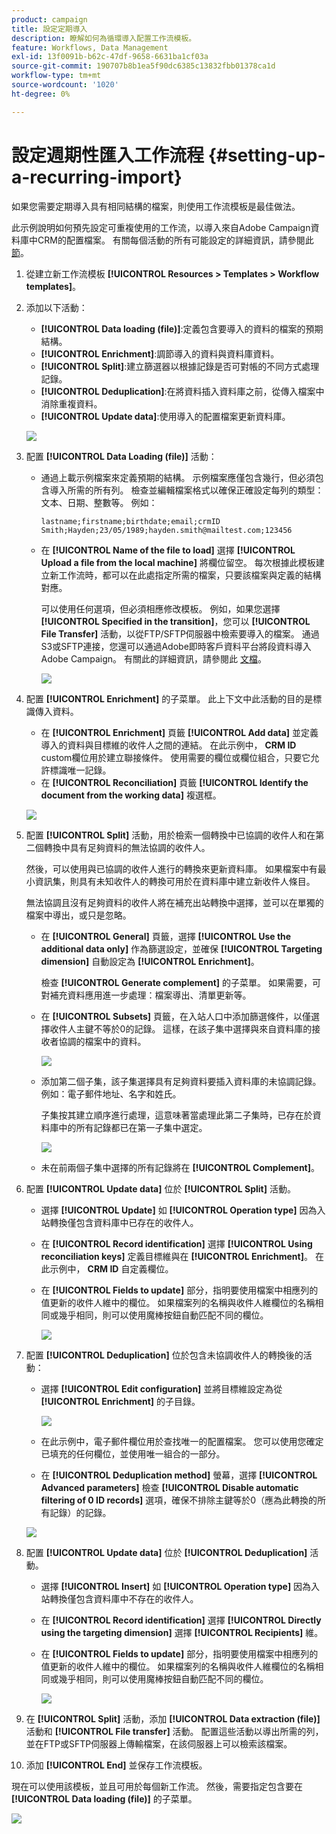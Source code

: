 ```yaml
---
product: campaign
title: 設定定期導入
description: 瞭解如何為循環導入配置工作流模板。
feature: Workflows, Data Management
exl-id: 13f0091b-b62c-47df-9658-6631ba1cf03a
source-git-commit: 190707b8b1ea5f90dc6385c13832fbb01378ca1d
workflow-type: tm+mt
source-wordcount: '1020'
ht-degree: 0%

---
```


# 設定週期性匯入工作流程 {#setting-up-a-recurring-import}



如果您需要定期導入具有相同結構的檔案，則使用工作流模板是最佳做法。

此示例說明如何預先設定可重複使用的工作流，以導入來自Adobe Campaign資料庫中CRM的配置檔案。 有關每個活動的所有可能設定的詳細資訊，請參閱此 [節](activities.md)。

1. 從建立新工作流模板 **[!UICONTROL Resources > Templates > Workflow templates]**。
1. 添加以下活動：

   * **[!UICONTROL Data loading (file)]**:定義包含要導入的資料的檔案的預期結構。
   * **[!UICONTROL Enrichment]**:調節導入的資料與資料庫資料。
   * **[!UICONTROL Split]**:建立篩選器以根據記錄是否可對帳的不同方式處理記錄。
   * **[!UICONTROL Deduplication]**:在將資料插入資料庫之前，從傳入檔案中消除重複資料。
   * **[!UICONTROL Update data]**:使用導入的配置檔案更新資料庫。

   ![](assets/import_template_example0.png)

1. 配置 **[!UICONTROL Data Loading (file)]** 活動：

   * 通過上載示例檔案來定義預期的結構。 示例檔案應僅包含幾行，但必須包含導入所需的所有列。 檢查並編輯檔案格式以確保正確設定每列的類型：文本、日期、整數等。 例如：

      ```
      lastname;firstname;birthdate;email;crmID
      Smith;Hayden;23/05/1989;hayden.smith@mailtest.com;123456
      ```

   * 在 **[!UICONTROL Name of the file to load]** 選擇 **[!UICONTROL Upload a file from the local machine]** 將欄位留空。 每次根據此模板建立新工作流時，都可以在此處指定所需的檔案，只要該檔案與定義的結構對應。

      可以使用任何選項，但必須相應修改模板。 例如，如果您選擇 **[!UICONTROL Specified in the transition]**，您可以 **[!UICONTROL File Transfer]** 活動，以從FTP/SFTP伺服器中檢索要導入的檔案。 通過S3或SFTP連接，您還可以通過Adobe即時客戶資料平台將段資料導入Adobe Campaign。 有關此的詳細資訊，請參閱此 [文檔](https://experienceleague.adobe.com/docs/experience-platform/destinations/catalog/email-marketing/adobe-campaign.html)。

      ![](assets/import_template_example1.png)

1. 配置 **[!UICONTROL Enrichment]** 的子菜單。 此上下文中此活動的目的是標識傳入資料。

   * 在 **[!UICONTROL Enrichment]** 頁籤 **[!UICONTROL Add data]** 並定義導入的資料與目標維的收件人之間的連結。 在此示例中， **CRM ID** custom欄位用於建立聯接條件。 使用需要的欄位或欄位組合，只要它允許標識唯一記錄。
   * 在 **[!UICONTROL Reconciliation]** 頁籤 **[!UICONTROL Identify the document from the working data]** 複選框。

   ![](assets/import_template_example2.png)

1. 配置 **[!UICONTROL Split]** 活動，用於檢索一個轉換中已協調的收件人和在第二個轉換中具有足夠資料的無法協調的收件人。

   然後，可以使用與已協調的收件人進行的轉換來更新資料庫。 如果檔案中有最小資訊集，則具有未知收件人的轉換可用於在資料庫中建立新收件人條目。

   無法協調且沒有足夠資料的收件人將在補充出站轉換中選擇，並可以在單獨的檔案中導出，或只是忽略。

   * 在 **[!UICONTROL General]** 頁籤，選擇 **[!UICONTROL Use the additional data only]** 作為篩選設定，並確保 **[!UICONTROL Targeting dimension]** 自動設定為 **[!UICONTROL Enrichment]**。

      檢查 **[!UICONTROL Generate complement]** 的子菜單。 如果需要，可對補充資料應用進一步處理：檔案導出、清單更新等。

   * 在 **[!UICONTROL Subsets]** 頁籤，在入站人口中添加篩選條件，以僅選擇收件人主鍵不等於0的記錄。 這樣，在該子集中選擇與來自資料庫的接收者協調的檔案中的資料。

      ![](assets/import_template_example3.png)

   * 添加第二個子集，該子集選擇具有足夠資料要插入資料庫的未協調記錄。 例如：電子郵件地址、名字和姓氏。

      子集按其建立順序進行處理，這意味著當處理此第二子集時，已存在於資料庫中的所有記錄都已在第一子集中選定。

      ![](assets/import_template_example3_2.png)

   * 未在前兩個子集中選擇的所有記錄將在 **[!UICONTROL Complement]**。

1. 配置 **[!UICONTROL Update data]** 位於 **[!UICONTROL Split]** 活動。

   * 選擇 **[!UICONTROL Update]** 如 **[!UICONTROL Operation type]** 因為入站轉換僅包含資料庫中已存在的收件人。
   * 在 **[!UICONTROL Record identification]** 選擇 **[!UICONTROL Using reconciliation keys]** 定義目標維與在 **[!UICONTROL Enrichment]**。 在此示例中， **CRM ID** 自定義欄位。
   * 在 **[!UICONTROL Fields to update]** 部分，指明要使用檔案中相應列的值更新的收件人維中的欄位。 如果檔案列的名稱與收件人維欄位的名稱相同或幾乎相同，則可以使用魔棒按鈕自動匹配不同的欄位。

      ![](assets/import_template_example6.png)

1. 配置 **[!UICONTROL Deduplication]** 位於包含未協調收件人的轉換後的活動：

   * 選擇 **[!UICONTROL Edit configuration]** 並將目標維設定為從 **[!UICONTROL Enrichment]** 的子目錄。

      ![](assets/import_template_example4.png)

   * 在此示例中，電子郵件欄位用於查找唯一的配置檔案。 您可以使用您確定已填充的任何欄位，並使用唯一組合的一部分。
   * 在 **[!UICONTROL Deduplication method]** 螢幕，選擇 **[!UICONTROL Advanced parameters]** 檢查 **[!UICONTROL Disable automatic filtering of 0 ID records]** 選項，確保不排除主鍵等於0（應為此轉換的所有記錄）的記錄。

   ![](assets/import_template_example7.png)

1. 配置 **[!UICONTROL Update data]** 位於 **[!UICONTROL Deduplication]** 活動。

   * 選擇 **[!UICONTROL Insert]** 如 **[!UICONTROL Operation type]** 因為入站轉換僅包含資料庫中不存在的收件人。
   * 在 **[!UICONTROL Record identification]** 選擇 **[!UICONTROL Directly using the targeting dimension]** 選擇 **[!UICONTROL Recipients]** 維。
   * 在 **[!UICONTROL Fields to update]** 部分，指明要使用檔案中相應列的值更新的收件人維中的欄位。 如果檔案列的名稱與收件人維欄位的名稱相同或幾乎相同，則可以使用魔棒按鈕自動匹配不同的欄位。

      ![](assets/import_template_example8.png)

1. 在 **[!UICONTROL Split]** 活動，添加 **[!UICONTROL Data extraction (file)]** 活動和 **[!UICONTROL File transfer]** 活動。 配置這些活動以導出所需的列，並在FTP或SFTP伺服器上傳輸檔案，在該伺服器上可以檢索該檔案。
1. 添加 **[!UICONTROL End]** 並保存工作流模板。

現在可以使用該模板，並且可用於每個新工作流。 然後，需要指定包含要在 **[!UICONTROL Data loading (file)]** 的子菜單。

![](assets/import_template_example9.png)
